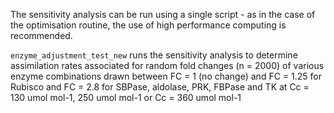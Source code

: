 The sensitivity analysis can be run using a single script - as in the case of the optimisation routine, the use of high performance computing is recommended.

 `enzyme_adjustment_test_new` runs the sensitivity analysis to determine assimilation rates associated for random fold changes (n = 2000) of various enzyme combinations drawn between FC = 1 (no change) and FC = 1.25 for Rubisco and FC = 2.8 for SBPase, aldolase, PRK, FBPase and TK at Cc = 130 umol mol-1, 250 umol mol-1 or Cc = 360 umol mol-1
